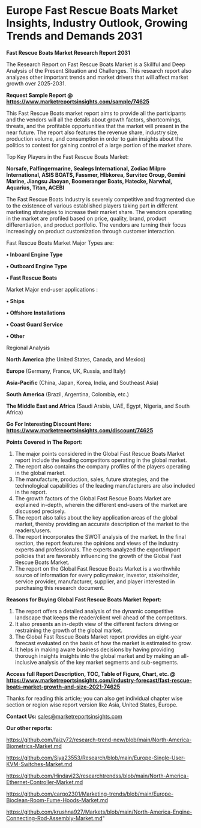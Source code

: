  # Europe Fast Rescue Boats Market Insights, Industry Outlook, Growing Trends and Demands 2031

<strong>Fast Rescue Boats Market Research Report 2031</strong>

The Research Report on Fast Rescue Boats Market is a Skillful and Deep Analysis of the Present Situation and Challenges. This research report also analyzes other important trends and market drivers that will affect market growth over 2025-2031.

<strong>Request Sample Report @ <a href=https://www.marketreportsinsights.com/sample/74625>https://www.marketreportsinsights.com/sample/74625</a></strong>

This Fast Rescue Boats market report aims to provide all the participants and the vendors will all the details about growth factors, shortcomings, threats, and the profitable opportunities that the market will present in the near future. The report also features the revenue share, industry size, production volume, and consumption in order to gain insights about the politics to contest for gaining control of a large portion of the market share.

Top Key Players in the Fast Rescue Boats Market:

<strong>Norsafe, Palfingermarine, Sealegs International, Zodiac Milpro International, ASIS BOATS, Fassmer, Hlbkorea, Survitec Group, Gemini Marine, Jiangsu Jiaoyan, Boomeranger Boats, Hatecke, Narwhal, Aquarius, Titan, ACEBI</strong>

The Fast Rescue Boats Industry is severely competitive and fragmented due to the existence of various established players taking part in different marketing strategies to increase their market share. The vendors operating in the market are profiled based on price, quality, brand, product differentiation, and product portfolio. The vendors are turning their focus increasingly on product customization through customer interaction.

Fast Rescue Boats Market Major Types are:

<strong>• Inboard Engine Type

• Outboard Engine Type

• Fast Rescue Boats</strong>

Market Major end-user applications :

<strong>• Ships

• Offshore Installations

• Coast Guard Service

• Other</strong>

Regional Analysis

</u><strong><b>North America</b></strong> (the United States, Canada, and Mexico)

<strong><b>Europe </b></strong>(Germany, France, UK, Russia, and Italy)

<strong><b>Asia-Pacific</b></strong> (China, Japan, Korea, India, and Southeast Asia)

<strong><b>South America</b></strong> (Brazil, Argentina, Colombia, etc.)

<strong><b>The Middle East and Africa</b></strong> (Saudi Arabia, UAE, Egypt, Nigeria, and South Africa)

<strong>Go For Interesting Discount Here: <a href=https://www.marketreportsinsights.com/discount/74625>https://www.marketreportsinsights.com/discount/74625</a></strong>

<strong>Points Covered in The Report:</strong>
<ol>
  <li>The major points considered in the Global Fast Rescue Boats Market report include the leading competitors operating in the global market.</li>
  <li>The report also contains the company profiles of the players operating in the global market.</li>
  <li>The manufacture, production, sales, future strategies, and the technological capabilities of the leading manufacturers are also included in the report.</li>
  <li>The growth factors of the Global Fast Rescue Boats Market are explained in-depth, wherein the different end-users of the market are discussed precisely.</li>
  <li>The report also talks about the key application areas of the global market, thereby providing an accurate description of the market to the readers/users.</li>
  <li>The report incorporates the SWOT analysis of the market. In the final section, the report features the opinions and views of the industry experts and professionals. The experts analyzed the export/import policies that are favorably influencing the growth of the Global Fast Rescue Boats Market.</li>
  <li>The report on the Global Fast Rescue Boats Market is a worthwhile source of information for every policymaker, investor, stakeholder, service provider, manufacturer, supplier, and player interested in purchasing this research document.</li>
</ol>
<strong>Reasons for Buying Global Fast Rescue Boats Market Report:</strong>

<ol>
  <li>The report offers a detailed analysis of the dynamic competitive landscape that keeps the reader/client well ahead of the competitors.</li>
  <li>It also presents an in-depth view of the different factors driving or restraining the growth of the global market.</li>
  <li>The Global Fast Rescue Boats Market report provides an eight-year forecast evaluated on the basis of how the market is estimated to grow.</li>
  <li>It helps in making aware business decisions by having providing thorough insights insights into the global market and by making an all-inclusive analysis of the key market segments and sub-segments.</li>
</ol>
<strong>Access full Report Description, TOC, Table of Figure, Chart, etc. @ <a href=https://www.marketreportsinsights.com/industry-forecast/fast-rescue-boats-market-growth-and-size-2021-74625>https://www.marketreportsinsights.com/industry-forecast/fast-rescue-boats-market-growth-and-size-2021-74625</a></strong>


Thanks for reading this article; you can also get individual chapter wise section or region wise report version like Asia, United States, Europe.

<strong>Contact Us:</strong>
sales@marketreportsinsights.com

<strong>Our other reports:</strong>

<a href=https://github.com/faizy72/research-trend-new/blob/main/North-America-Biometrics-Market.md>https://github.com/faizy72/research-trend-new/blob/main/North-America-Biometrics-Market.md</a>

<a href=https://github.com/Siya23553/Research/blob/main/Europe-Single-User-KVM-Switches-Market.md>https://github.com/Siya23553/Research/blob/main/Europe-Single-User-KVM-Switches-Market.md</a>

<a href=https://github.com/Hindavi23/researchtrendss/blob/main/North-America-Ethernet-Controller-Market.md>https://github.com/Hindavi23/researchtrendss/blob/main/North-America-Ethernet-Controller-Market.md</a>

<a href=https://github.com/cargo2301/Marketing-trends/blob/main/Europe-Bioclean-Room-Fume-Hoods-Market.md>https://github.com/cargo2301/Marketing-trends/blob/main/Europe-Bioclean-Room-Fume-Hoods-Market.md</a>

<a href=https://github.com/krushna927/Markets/blob/main/North-America-Engine-Connecting-Rod-Assembly-Market.md>https://github.com/krushna927/Markets/blob/main/North-America-Engine-Connecting-Rod-Assembly-Market.md</a>"
